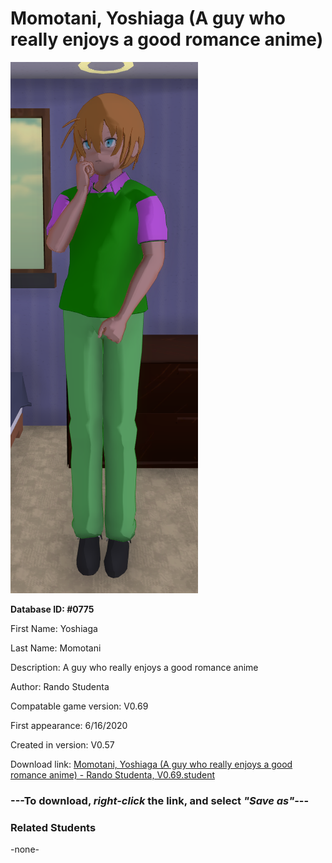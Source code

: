 # Momotani, Yoshiaga (A guy who really enjoys a good romance anime)

<img src="../../Files/Images/Momotani, Yoshiaga (A guy who really enjoys a good romance anime).png" title="Momotani, Yoshiaga (A guy who really enjoys a good romance anime) - Rando Studenta, V0.69">

**Database ID: #0775**

First Name: Yoshiaga

Last Name: Momotani

Description: A guy who really enjoys a good romance anime

Author: Rando Studenta

Compatable game version: V0.69

First appearance: 6/16/2020

Created in version: V0.57

Download link: <a href="https://raw.githubusercontent.com/Arbiter1223/Daigaku-Gurashi-Custom-Students/master/Files/Student%20Files/Momotani%2C%20Yoshiaga%20(A%20guy%20who%20really%20enjoys%20a%20good%20romance%20anime)%20-%20Rando%20Studenta%2C%20V0.69.student">Momotani, Yoshiaga (A guy who really enjoys a good romance anime) - Rando Studenta, V0.69.student</a>

### ---**To download, _right-click_ the link, and select _"Save as"_**---

### Related Students

-none-
